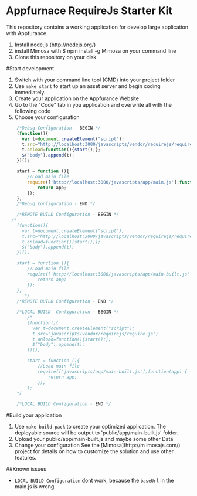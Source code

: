Appfurnace RequireJs Starter Kit
========================

This repository contains a working application for develop large application with Appfurance.

1. Install node.js (http://nodejs.org/)
2. install Mimosa with $ npm install -g Mimosa on your command line
3. Clone this repository on your disk


#Start development
 1. Switch with your command line tool (CMD) into your project folder
 2. Use `make start` to start up an asset server and begin coding immediately.
 3. Create your application on the Appfurance Website
 4. Go to the "Code" tab in you application and overwrite all with the following code
 5. Choose your configuration
```javascript
    /*Debug Configuration - BEGIN */
    (function(){
      var t=document.createElement("script");
      t.src="http://localhost:3000/javascripts/vendor/requirejs/require.js";
      t.onload=function(){start();};
      $("body").append(t);
    })();

    start = function (){
        //Load main file
        require(['http://localhost:3000/javascripts/app/main.js'],function(app) {
            return app;
        });
    };
    /*Debug Configuration - END */

    /*REMOTE BUILD Configuration - BEGIN */
  /*
    (function(){
      var t=document.createElement("script");
      t.src="http://localhost:3000/javascripts/vendor/requirejs/require.js";
      t.onload=function(){start();};
      $("body").append(t);
    })();

    start = function (){
        //Load main file
        require(['http://localhost:3000/javascripts/app/main-built.js'],function(app) {
            return app;
        });
    };
       */
    /*REMOTE BUILD Configuration - END */

    /*LOCAL BUILD  Configuration - BEGIN */
        /*
        (function(){
          var t=document.createElement("script");
          t.src="javascripts/vendor/requirejs/require.js";
          t.onload=function(){start();};
          $("body").append(t);
        })();

        start = function (){
            //Load main file
            require(['javascripts/app/main-built.js'],function(app) {
                return app;
            });
        };
    */

    /*LOCAL BUILD Configuration - END */
```

#Build your application
 1. Use `make build-pack` to create your optimized application. The deployable source will be output to 'public/app/main-built.js' folder.
 2. Upload your public/app/main-built.js and maybe some other Data
 3. Change your configuration
 See the [Mimosa](http://m
imosajs.com/) project for details on how to customize the solution and use other features.

##Known issues
 * `LOCAL BUILD Configuration` dont work, because the `baseUrl` in the main.js is wrong.
